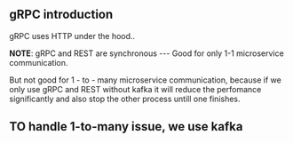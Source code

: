 ## gRPC introduction
gRPC uses HTTP under the hood..



**NOTE**: 
gRPC and REST are synchronous --- Good for only 1-1 microservice communication.

But not good for 1 - to - many microservice communication, because if we only use gRPC and REST without kafka it will reduce the perfomance significantly and also stop the other process untill one finishes.


## TO handle 1-to-many issue, we use kafka

